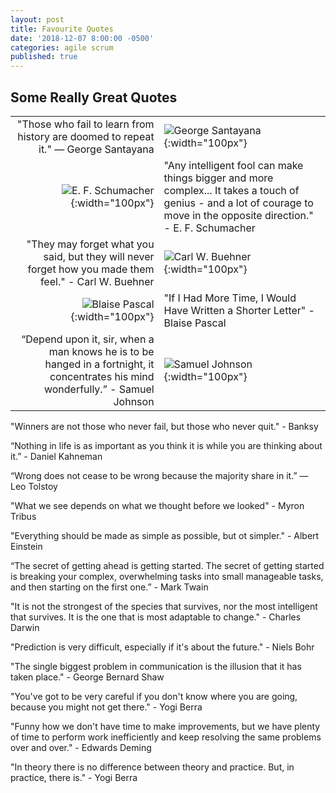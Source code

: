 ```yaml
---
layout: post
title: Favourite Quotes
date: '2018-12-07 8:00:00 -0500'
categories: agile scrum
published: true
---
```

## Some Really Great Quotes

|   |   |
| -------------: | :------------- |
| "Those who fail to learn from history are doomed to repeat it." ― George Santayana  | ![George Santayana]({{site.baseurl}}/assets/george_santayana.jpg){:width="100px"} |
| ![E. F. Schumacher]({{site.baseurl}}/assets/schumacher.jpg){:width="100px"} | "Any intelligent fool can make things bigger and more complex... It takes a touch of genius - and a lot of courage to move in the opposite direction." - E. F. Schumacher  |
| "They may forget what you said, but they will never forget how you made them feel." - Carl W. Buehner | ![Carl W. Buehner]({{site.baseurl}}/assets/buehner.jpg){:width="100px"}  |
| ![Blaise Pascal]({{site.baseurl}}/assets/blaise_pascal.jpg){:width="100px"} | "If I Had More Time, I Would Have Written a Shorter Letter" - Blaise Pascal |
| “Depend upon it, sir, when a man knows he is to be hanged in a fortnight, it concentrates his mind wonderfully.” - Samuel Johnson | ![Samuel Johnson]({{site.baseurl}}/assets/samuel_johnson.jpg){:width="100px"} |

"Winners are not those who never fail, but those who never quit." - Banksy

“Nothing in life is as important as you think it is while you are thinking about it.” - Daniel Kahneman

“Wrong does not cease to be wrong because the majority share in it.” — Leo Tolstoy

"What we see depends on what we thought before we looked" - Myron Tribus

"Everything should be made as simple as possible, but ot simpler." - Albert Einstein

“The secret of getting ahead is getting started. The secret of getting started is breaking your complex, overwhelming tasks into small manageable tasks, and then starting on the first one.” - Mark Twain

"It is not the strongest of the species that survives, nor the most intelligent that survives. It is the one that is most adaptable to change." - Charles Darwin

"Prediction is very difficult, especially if it's about the future." - Niels Bohr

"The single biggest problem in communication is the illusion that it has taken place." - George Bernard Shaw

"You've got to be very careful if you don't know where you are going, because you might not get there." - Yogi Berra

"Funny how we don't have time to make improvements, but we have plenty of time to perform work inefficiently and keep resolving the same problems over and over." - Edwards Deming

"In theory there is no difference between theory and practice. But, in practice, there is." - Yogi Berra